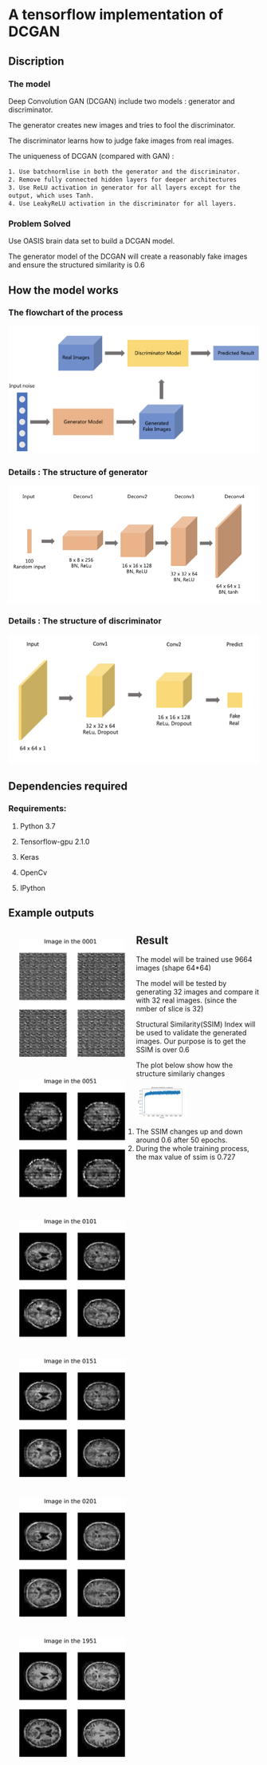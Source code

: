 # A tensorflow implementation of  DCGAN



## Discription 

### The model

Deep Convolution GAN (DCGAN) include two models : generator and discriminator.

The generator creates new images and tries to fool the discriminator. 

The discriminator learns how to judge fake images from real images. 

The uniqueness of DCGAN (compared with GAN) :

 	1. Use batchnormlise in both the generator and the discriminator.
 	2. Remove fully connected hidden layers for deeper architectures
 	3. Use ReLU activation in generator for all layers except for the output, which uses Tanh.
 	4. Use LeakyReLU activation in the discriminator for all layers.

### Problem Solved

Use OASIS brain data set to build a DCGAN model. 

The generator model of the DCGAN will create a reasonably fake images and ensure the structured similarity is 0.6 





## How the model works

### The flowchart of the  process

<img src="images/Flowchat.png" alt="Flowchat" style="zoom: 67%;" />







### Details : The structure of generator

<img src="images/Generator structure.png" alt="Generator structure" style="zoom: 70%;" />







### Details : The structure of discriminator 

<img src="images/Descriminator.png" alt="Descriminator" style="zoom:60%;" />



## Dependencies required

### Requirements:

  1. Python 3.7 

  2. Tensorflow-gpu 2.1.0

  3. Keras

  4. OpenCv

  5. IPython

     

## Example outputs

<img align="left" src="images/image_at_epoch_0000.png" alt="image_at_epoch_0000" style="zoom:110%;border:10px;margin:20px"><img align="left" src="images/image_at_epoch_0050.png" alt="image_at_epoch_0050" style="zoom:110%;border:10px;margin:20px"><img align="left" src="images/image_at_epoch_0100.png" alt="image_at_epoch_0100" style="zoom:110%;border:10px;margin:20px">













<img align="left" src="images/image_at_epoch_0150.png" alt="image_at_epoch_0150" style="zoom:110%;border:10px;margin:20px"><img align="left" src="images/image_at_epoch_0200.png" alt="image_at_epoch_0200" style="zoom:110%;border:10px;margin:20px"><img align="left" src="images/image_at_epoch_1950.png" alt="image_at_epoch_1950" style="zoom:110%;border:10px;margin:20px">

















## Result

The model will be trained use 9664 images (shape 64*64)

The model will be tested by generating 32 images and compare it with 32 real images. (since the nmber of slice is 32)

Structural Similarity(SSIM) Index will be used to validate the generated images. Our purpose is to get the  SSIM is over 0.6

The plot below show how the  structure similariy changes 

<img src="images/ssim.png" alt="ssim" style="zoom:10%;" />

1. The  SSIM changes up and down around 0.6 after 50 epochs.
2. During the whole training process, the max value of ssim is 0.727

